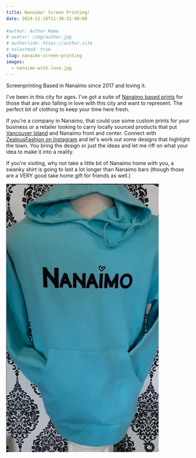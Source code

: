 ```yaml
---
title: Nanaimo! Screen Printing!
date: 2024-11-16T11:38:31-08:00

#author: Author Name
# avatar: /img/author.jpg
# authorlink: https://author.site
# nolastmod: true
slug: nanaimo-screen-printing
images: 
  - nanaimo-with-love.jpg
---
```


Screenprinting Based in Nanaimo since 2017 and loving it.

I've been in this city for ages.  I've got a suite of [Nanaimo based prints](/tags/nanaimo/) for those that are also falling in love with this city and want to represent.  The perfect bit of clothing to keep your time here fresh.

If you're a company in Nanaimo, that could use some custom prints for your business or a retailer looking to carry locally sourced products that put [Vancouver Island](/tags/vancouver-island) and Nanaimo front and center.  Connect with [ZealousFashion on Instagram](https://www.instagram.com/zealousfashion/) and let's work out some designs that highlight the town.  You bring the design or just the ideas and let me riff on what your idea to make it into a reality.

If you're visiting, why not take a little bit of Nanaimo home with you, a swanky shirt is going to last a lot longer than Nanaimo bars (though those are a VERY good take home gift for friends as well.)

![Nanaimo, with Love](nanaimo-with-love.jpg)





<!--more-->
